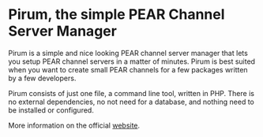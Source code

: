 Pirum, the simple PEAR Channel Server Manager
=============================================

Pirum is a simple and nice looking PEAR channel server manager that lets you
setup PEAR channel servers in a matter of minutes. Pirum is best suited when
you want to create small PEAR channels for a few packages written by a few
developers.

Pirum consists of just one file, a command line tool, written in PHP. There is
no external dependencies, no not need for a database, and nothing need to be
installed or configured.

More information on the official [website](http://www.pirum-project.org/).
